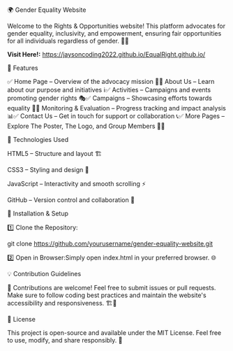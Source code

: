 🌍 Gender Equality Website

Welcome to the Rights & Opportunities website! This platform advocates for gender equality, inclusivity, and empowerment, ensuring fair opportunities for all individuals regardless of gender. 🎨✨

**Visit Here!:** https://jaysoncoding2022.github.io/EqualRight.github.io/

📌 Features

✅ Home Page – Overview of the advocacy mission 🏡✅ About Us – Learn about our purpose and initiatives ℹ️✅ Activities – Campaigns and events promoting gender rights 🎭✅ Campaigns – Showcasing efforts towards equality 📢✅ Monitoring & Evaluation – Progress tracking and impact analysis 📊✅ Contact Us – Get in touch for support or collaboration 📞✅ More Pages – Explore The Poster, The Logo, and Group Members 🎨👥

🎨 Technologies Used

HTML5 – Structure and layout 🏗️

CSS3 – Styling and design 🎨

JavaScript – Interactivity and smooth scrolling ⚡

GitHub – Version control and collaboration 🔄

🔧 Installation & Setup

1️⃣ Clone the Repository:

 git clone https://github.com/yourusername/gender-equality-website.git

2️⃣ Open in Browser:Simply open index.html in your preferred browser. 🌐

💡 Contribution Guidelines

🙌 Contributions are welcome! Feel free to submit issues or pull requests. Make sure to follow coding best practices and maintain the website's accessibility and responsiveness. 🏗️📱

📜 License

This project is open-source and available under the MIT License. Feel free to use, modify, and share responsibly. 📜
